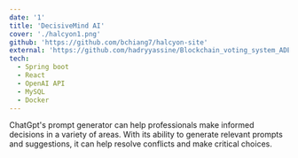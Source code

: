 ```yaml
---
date: '1'
title: 'DecisiveMind AI'
cover: './halcyon1.png'
github: 'https://github.com/bchiang7/halcyon-site'
external: 'https://github.com/hadryyassine/Blockchain_voting_system_ADEI'
tech:
  - Spring boot
  - React
  - OpenAI API
  - MySQL
  - Docker
---
```


ChatGpt's prompt generator can help professionals make informed decisions in a variety of areas. With its ability to generate relevant prompts and suggestions, it can help resolve conflicts and make critical choices.
